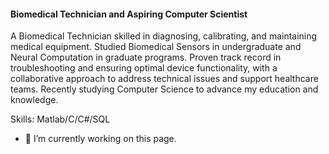 #### Biomedical Technician and Aspiring Computer Scientist

A Biomedical Technician skilled in diagnosing, calibrating, and maintaining medical equipment. Studied Biomedical Sensors in undergraduate and Neural Computation in graduate programs. Proven track record in troubleshooting and ensuring optimal device functionality, with a collaborative approach to address technical issues and support healthcare teams. Recently studying Computer Science to advance my education and knowledge.

Skills: Matlab/C/C#/SQL

- 🔭 I’m currently working on this page. 




